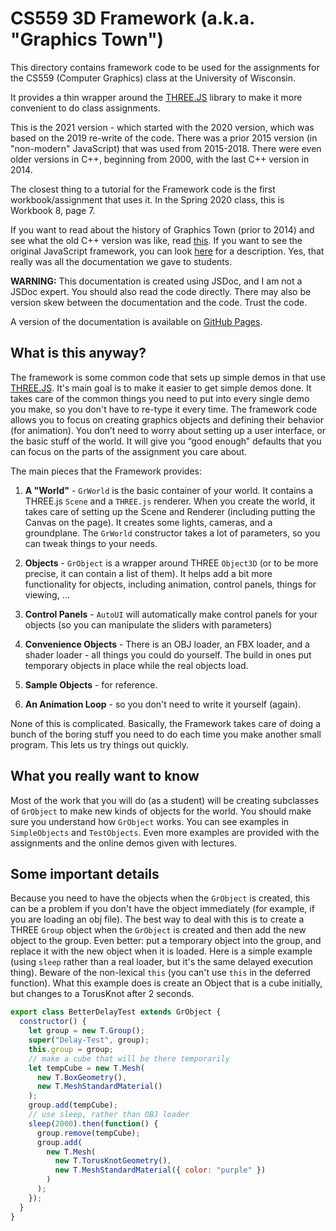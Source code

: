 # CS559 3D Framework (a.k.a. "Graphics Town")

This directory contains framework code to be used for the assignments for the
CS559 (Computer Graphics) class at the University of Wisconsin.

It provides a thin wrapper around the [THREE.JS](https://threejs.org/) library to make
it more convenient to do class assignments.

This is the 2021 version - which started with the 2020 version, which was based on the 2019 re-write of the code.
There was a prior 2015 version (in "non-modern" JavaScript) that was used from 2015-2018.
There were even older versions in C++, beginning from 2000, with the last C++ version in 2014.

The closest thing to a tutorial for the Framework code is the first workbook/assignment that uses it.
In the Spring 2020 class, this is Workbook 8, page 7.

If you want to read about the history of Graphics Town (prior to 2014) and see what the old C++ version was like, read [this](http://graphics.cs.wisc.edu/WP/cs559-fall2014/2014/11/07/project-2-graphics-town-framework-code/). If you want to see the original JavaScript framework, you can look [here](http://graphics.cs.wisc.edu/WP/cs559-fall2015/2015/10/15/project-program-group-2-graphics-town/) for a description. Yes, that really was all the documentation we gave to students.

**WARNING:** This documentation is created using JSDoc, and I am not a JSDoc expert. You should also read the code directly. There may also be version skew between the documentation and the code. Trust the code.

A version of the documentation is available on [GitHub Pages](https://cs559.github.io/CS559-Framework/).

## What is this anyway?

The framework is some common code that sets up simple demos in that use [THREE.JS](https://threejs.org/).
It's main goal is to make it easier to get simple demos done. It takes care of the common things you need to 
put into every single demo you make, so you don't have to re-type it every time. The framework code allows you to focus on creating graphics objects and defining their behavior (for animation). You don’t need to worry about setting up a user interface, or the basic stuff of the world. It will give you “good enough” defaults that you can focus on the parts of the assignment you care about.

The main pieces that the Framework provides:

1. **A "World"** - `GrWorld` is the basic container of your world. It contains a THREE.js `Scene` and a `THREE.js` renderer. When you create the world, it takes care of setting up the Scene and Renderer (including putting the Canvas on the page). It creates some lights, cameras, and a groundplane. The `GrWorld` constructor takes a lot of parameters, so you can tweak things to your needs.

2. **Objects** - `GrObject` is a wrapper around THREE `Object3D` (or to be more precise, it can contain a list of them). It helps add a bit more functionality for objects, including animation, control panels, things for viewing, ...

3. **Control Panels** - `AutoUI` will automatically make control panels for your objects (so you can manipulate the sliders with parameters)

4. **Convenience Objects** - There is an OBJ loader, an FBX loader, and a shader loader - all things you could do yourself. The build in ones put temporary objects in place while the real objects load.

5. **Sample Objects** - for reference.

6. **An Animation Loop** - so you don't need to write it yourself (again).

None of this is complicated. Basically, the Framework takes care of doing a bunch of the boring stuff you need to do each time you make another small program. This lets us try things out quickly.

## What you really want to know

Most of the work that you will do (as a student) will be creating subclasses of `GrObject` to make new kinds of objects for the world. You should make sure you understand how `GrObject` works. You can see examples in `SimpleObjects` and `TestObjects`. Even more examples are provided with the assignments and the online demos given with lectures.

## Some important details

Because you need to have the objects when the `GrObject` is created, this can be a problem if you don't have the object immediately (for example, if you are loading an obj file). The best way to deal with this is to create a THREE `Group` object when the `GrObject` is created and then add the new object to the group. Even better: put a temporary object into the group, and replace it with the new object when it is loaded. Here is a simple example (using `sleep` rather than a real loader, but it's the same delayed execution thing). Beware of the non-lexical `this` (you can't use `this` in the deferred function). What this example does is create an Object that is a cube initially, but changes to a TorusKnot after 2 seconds.

```javascript
export class BetterDelayTest extends GrObject {
  constructor() {
    let group = new T.Group();
    super("Delay-Test", group);
    this.group = group;
    // make a cube that will be there temporarily
    let tempCube = new T.Mesh(
      new T.BoxGeometry(),
      new T.MeshStandardMaterial()
    );
    group.add(tempCube);
    // use sleep, rather than OBJ loader
    sleep(2000).then(function() {
      group.remove(tempCube);
      group.add(
        new T.Mesh(
          new T.TorusKnotGeometry(),
          new T.MeshStandardMaterial({ color: "purple" })
        )
      );
    });
  }
}
```
